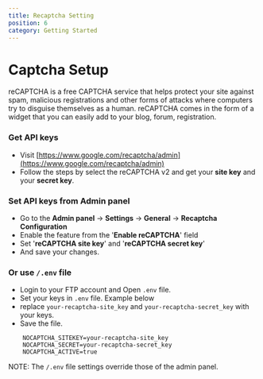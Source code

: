 ```yaml
---
title: Recaptcha Setting
position: 6
category: Getting Started
---
```


# Captcha Setup

reCAPTCHA is a free CAPTCHA service that helps protect your site against spam, malicious registrations and other forms of attacks where computers try to disguise themselves as a human. reCAPTCHA comes in the form of a widget that you can easily add to your blog, forum, registration.

### Get API keys

- Visit [https://www.google.com/recaptcha/admin](https://www.google.com/recaptcha/admin)
- Follow the steps by select the reCAPTCHA v2 and get your **site key** and your **secret key**.

### Set API keys from Admin panel
- Go to the **Admin panel** -> **Settings** -> **General** -> **Recaptcha Configuration**
- Enable the feature from the '**Enable reCAPTCHA**' field
- Set '**reCAPTCHA site key**' and '**reCAPTCHA secret key**'
- And save your changes.

### Or use `/.env` file
- Login to your FTP account and Open `.env` file.
- Set your keys in `.env` file. Example below
- replace `your-recaptcha-site_key` and `your-recaptcha-secret_key` with your keys.
- Save the file.

```
    NOCAPTCHA_SITEKEY=your-recaptcha-site_key
    NOCAPTCHA_SECRET=your-recaptcha-secret_key
    NOCAPTCHA_ACTIVE=true
```

NOTE: The `/.env` file settings override those of the admin panel.
